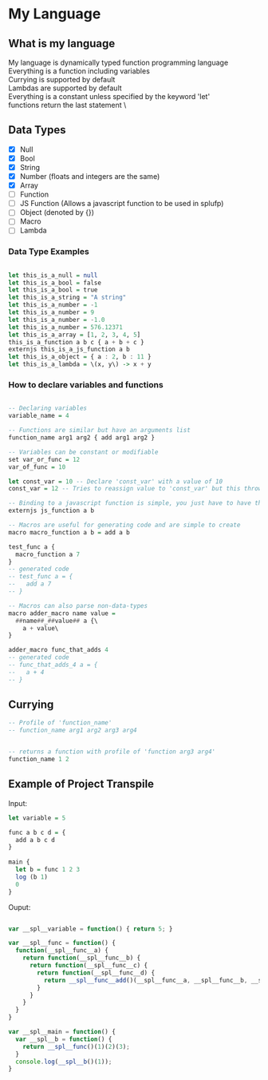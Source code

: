 # My Language
## What is my language

My language is dynamically typed function programming language \
Everything is a function including variables \
Currying is supported by default \
Lambdas are supported by default \
Everything is a constant unless specified by the keyword 'let'\
functions return the last statement \

## Data Types
- [x] Null
- [x] Bool
- [x] String
- [x] Number (floats and integers are the same)
- [x] Array
- [ ] Function
- [ ] JS Function (Allows a javascript function to be used in splufp)
- [ ] Object (denoted by {})
- [ ] Macro
- [ ] Lambda

### Data Type Examples

```haskell

let this_is_a_null = null
let this_is_a_bool = false
let this_is_a_bool = true
let this_is_a_string = "A string"
let this_is_a_number = -1
let this_is_a_number = 9
let this_is_a_number = -1.0
let this_is_a_number = 576.12371
let this_is_a_array = [1, 2, 3, 4, 5]
this_is_a_function a b c { a + b + c }
externjs this_is_a_js_function a b
let this_is_a_object = { a : 2, b : 11 }
let this_is_a_lambda = \(x, y\) -> x + y
```

### How to declare variables and functions

``` haskell

-- Declaring variables
variable_name = 4

-- Functions are similar but have an arguments list
function_name arg1 arg2 { add arg1 arg2 }

-- Variables can be constant or modifiable
set var_or_func = 12
var_of_func = 10

let const_var = 10 -- Declare 'const_var' with a value of 10 
const_var = 12 -- Tries to reassign value to 'const_var' but this throws a runtime error

-- Binding to a javascript function is simple, you just have to have the same function profile
externjs js_function a b

-- Macros are useful for generating code and are simple to create
macro macro_function a b = add a b

test_func a {
  macro_function a 7
}
-- generated code
-- test_func a = {
--   add a 7
-- }

-- Macros can also parse non-data-types
macro adder_macro name value =
  ##name##_##value## a {\
    a + value\
}

adder_macro func_that_adds 4
-- generated code
-- func_that_adds_4 a = {
--   a + 4
-- }
```

## Currying

```haskell
-- Profile of 'function_name'
-- function_name arg1 arg2 arg3 arg4


-- returns a function with profile of 'function arg3 arg4'
function_name 1 2
```

## Example of Project Transpile

Input:

```haskell
let variable = 5

func a b c d = {
  add a b c d
}
  
main {
  let b = func 1 2 3
  log (b 1)
  0
}
```

Ouput: 

```javascript

var __spl__variable = function() { return 5; }

var __spl__func = function() {
  function(__spl__func__a) {
    return function(__spl__func__b) {
      return function(__spl__func__c) {
        return function(__spl__func__d) {
          return __spl__func__add()(__spl__func__a, __spl__func__b, __spl__func__c, __spl__func__d);
        }
      }
    }
  }
}

var __spl__main = function() {
  var __spl__b = function() {
    return __spl__func()(1)(2)(3);
  }
  console.log(__spl__b()(1));
}

```
